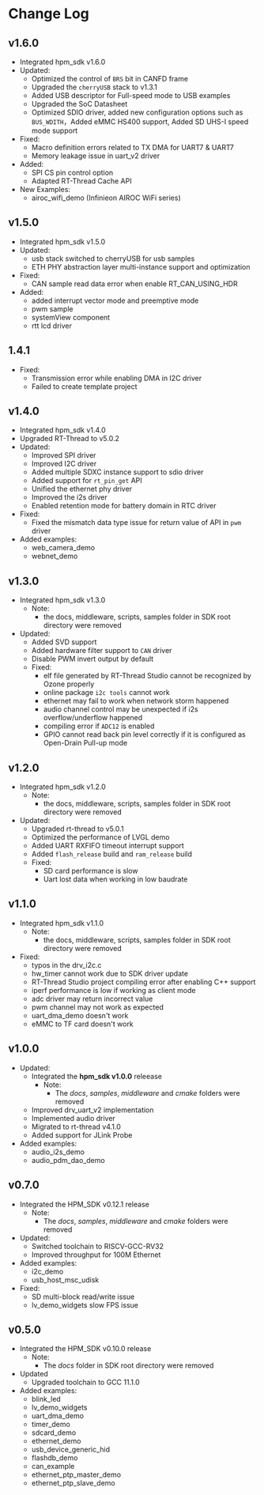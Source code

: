 # Change Log

## v1.6.0

- Integrated hpm_sdk v1.6.0
- Updated:
    - Optimized the control of `BRS` bit in CANFD frame
    - Upgraded the `cherryUSB` stack to v1.3.1
    - Added USB descriptor for Full-speed mode to USB examples
    - Upgraded the SoC Datasheet
    - Optimized SDIO driver, added new configuration options such as `BUS_WDITH`，Added eMMC HS400 support, Added SD UHS-I speed mode support
- Fixed:
    - Macro definition errors related to  TX DMA for UART7 & UART7 
    - Memory leakage issue in uart_v2 driver
- Added:
    - SPI CS pin control option
    - Adapted RT-Thread Cache API
- New Examples:
    - airoc_wifi_demo (Infinieon AIROC WiFi series)


## v1.5.0

- Integrated hpm_sdk v1.5.0
- Updated:
    - usb stack switched to cherryUSB for usb samples
    - ETH PHY abstraction layer multi-instance support and optimization
- Fixed:
    - CAN sample read data error when enable RT_CAN_USING_HDR
- Added:
    - added interrupt vector mode and preemptive mode
    - pwm sample
    - systemView component
    - rtt lcd driver

## 1.4.1
- Fixed:
  - Transmission error while enabling DMA in I2C driver
  - Failed to create template project

## v1.4.0

- Integrated hpm_sdk v1.4.0
- Upgraded RT-Thread to v5.0.2
- Updated:
    - Improved SPI driver
    - Improved I2C driver
    - Added multiple SDXC instance support to sdio driver
    - Added support for `rt_pin_get` API
    - Unified the ethernet phy driver
    - Improved the i2s driver
    - Enabled retention mode for battery domain in RTC driver
- Fixed:
    - Fixed the mismatch data type issue for return value of API in `pwm` driver
- Added examples:
    - web_camera_demo
    - webnet_demo

## v1.3.0

- Integrated hpm_sdk v1.3.0
    - Note:
        - the docs, middleware, scripts, samples folder in SDK root directory were removed
- Updated:
    - Added SVD support
    - Added hardware filter support to `CAN` driver
    - Disable PWM invert output by default
    - Fixed:
        - elf file generated by RT-Thread Studio cannot be recognized by Ozone properly
        - online package `i2c tools` cannot work
        - ethernet may fail to work when network storm happened
        - audio channel control may be unexpected if i2s overflow/underflow happened
        - compiling error if `ADC12` is enabled
        - GPIO cannot read back pin level correctly if it is configured as Open-Drain Pull-up mode

## v1.2.0

- Integrated hpm_sdk v1.2.0
    - Note:
        - the docs, middleware, scripts, samples folder in SDK root directory were removed
- Updated:
    - Upgraded rt-thread to v5.0.1
    - Optimized the performance of LVGL demo
    - Added UART RXFIFO timeout interrupt support
    - Added `flash_release` build and `ram_release` build
    - Fixed:
        - SD card performance is slow
        - Uart lost data when working in low baudrate

## v1.1.0

- Integrated hpm_sdk v1.1.0
    - Note:
        - the docs, middleware, scripts, samples folder in SDK root directory were removed
- Fixed:
    - typos in the drv_i2c.c
    - hw_timer cannot work due to SDK driver update
    - RT-Thread Studio project compiling error after enabling C++ support
    - iperf performance is low if working as client mode
    - adc driver may return incorrect value
    - pwm channel may not work as expected
    - uart_dma_demo doesn't work
    - eMMC to TF card doesn't work

## v1.0.0

- Updated:
    - Integrated the __hpm_sdk v1.0.0__ releease
        - Note:
            - The *docs*, *samples*, *middleware* and *cmake* folders were removed
    - Improved drv_uart_v2 implementation
    - Implemented audio driver
    - Migrated to rt-thread v4.1.0
    - Added support for JLink Probe
- Added examples:
    - audio_i2s_demo
    - audio_pdm_dao_demo

## v0.7.0

- Integrated the HPM_SDK v0.12.1 release
    - Note:
        - The *docs*, *samples*, *middleware* and *cmake* folders were removed
- Updated:
    - Switched toolchain to RISCV-GCC-RV32
    - Improved throughput for 100M Ethernet
- Added examples:
    - i2c_demo
    - usb_host_msc_udisk
- Fixed:
    - SD multi-block read/write issue
    - lv_demo_widgets slow FPS issue

## v0.5.0

- Integrated the HPM_SDK v0.10.0 release
    - Note:
        - The *docs* folder in SDK root directory were removed
- Updated
    - Upgraded toolchain to GCC 11.1.0
- Added examples:
    - blink_led
    - lv_demo_widgets
    - uart_dma_demo
    - timer_demo
    - sdcard_demo
    - ethernet_demo
    - usb_device_generic_hid
    - flashdb_demo
    - can_example
    - ethernet_ptp_master_demo
    - ethernet_ptp_slave_demo